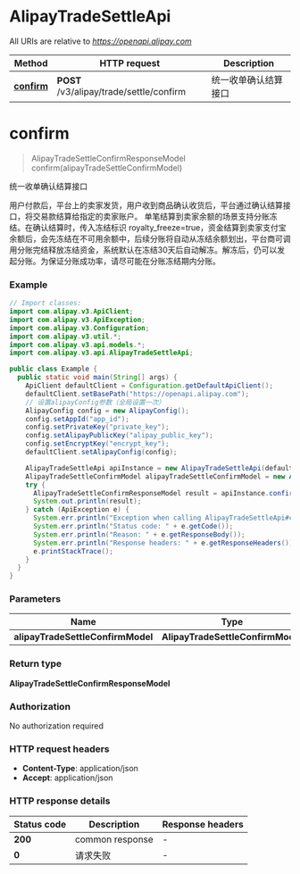# AlipayTradeSettleApi

All URIs are relative to *https://openapi.alipay.com*

| Method | HTTP request | Description |
|------------- | ------------- | -------------|
| [**confirm**](AlipayTradeSettleApi.md#confirm) | **POST** /v3/alipay/trade/settle/confirm | 统一收单确认结算接口 |


<a name="confirm"></a>
# **confirm**
> AlipayTradeSettleConfirmResponseModel confirm(alipayTradeSettleConfirmModel)

统一收单确认结算接口

用户付款后，平台上的卖家发货，用户收到商品确认收货后，平台通过确认结算接口，将交易款结算给指定的卖家账户。 单笔结算到卖家余额的场景支持分账冻结。在确认结算时，传入冻结标识 royalty_freeze&#x3D;true，资金结算到卖家支付宝余额后，会先冻结在不可用余额中，后续分账将自动从冻结余额划出，平台商可调用分账完结释放冻结资金，系统默认在冻结30天后自动解冻。解冻后，仍可以发起分账。为保证分账成功率，请尽可能在分账冻结期内分账。

### Example
```java
// Import classes:
import com.alipay.v3.ApiClient;
import com.alipay.v3.ApiException;
import com.alipay.v3.Configuration;
import com.alipay.v3.util.*;
import com.alipay.v3.api.models.*;
import com.alipay.v3.api.AlipayTradeSettleApi;

public class Example {
  public static void main(String[] args) {
    ApiClient defaultClient = Configuration.getDefaultApiClient();
    defaultClient.setBasePath("https://openapi.alipay.com");
    // 设置alipayConfig参数（全局设置一次）
    AlipayConfig config = new AlipayConfig();
    config.setAppId("app_id");
    config.setPrivateKey("private_key");
    config.setAlipayPublicKey("alipay_public_key");
    config.setEncryptKey("encrypt_key");
    defaultClient.setAlipayConfig(config);

    AlipayTradeSettleApi apiInstance = new AlipayTradeSettleApi(defaultClient);
    AlipayTradeSettleConfirmModel alipayTradeSettleConfirmModel = new AlipayTradeSettleConfirmModel(); // AlipayTradeSettleConfirmModel | 
    try {
      AlipayTradeSettleConfirmResponseModel result = apiInstance.confirm(alipayTradeSettleConfirmModel);
      System.out.println(result);
    } catch (ApiException e) {
      System.err.println("Exception when calling AlipayTradeSettleApi#confirm");
      System.err.println("Status code: " + e.getCode());
      System.err.println("Reason: " + e.getResponseBody());
      System.err.println("Response headers: " + e.getResponseHeaders());
      e.printStackTrace();
    }
  }
}
```

### Parameters

| Name | Type | Description  | Notes |
|------------- | ------------- | ------------- | -------------|
| **alipayTradeSettleConfirmModel** | **AlipayTradeSettleConfirmModel**|  | [optional] |

### Return type

**AlipayTradeSettleConfirmResponseModel**

### Authorization

No authorization required

### HTTP request headers

 - **Content-Type**: application/json
 - **Accept**: application/json

### HTTP response details
| Status code | Description | Response headers |
|-------------|-------------|------------------|
| **200** | common response |  -  |
| **0** | 请求失败 |  -  |

